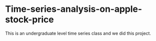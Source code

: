 # Time-series-analysis-on-apple-stock-price
This is an undergraduate level time series class and we did this project.
